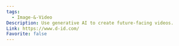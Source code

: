 ```yaml
---
tags:
  - Image-&-Video
Description: Use generative AI to create future-facing videos.
Link: https://www.d-id.com/
Favorite: false
---
```


